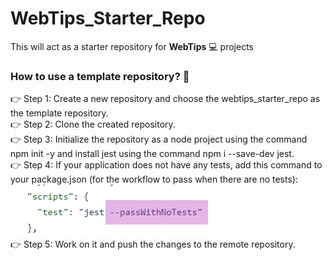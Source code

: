 # WebTips_Starter_Repo
This will act as a starter repository for **WebTips** 💻 projects

### How to use a template repository? 🏁
👉 Step 1: Create a new repository and choose the webtips_starter_repo as the template repository.\
👉 Step 2: Clone the created repository.\
👉 Step 3: Initialize the repository as a node project using the command npm init -y and install jest using the command npm i --save-dev jest.\
👉 Step 4: If your application does not have any tests, add this command to your package.json (for the workflow to pass when there are no tests):\
![command to make the workflow run when there are no tests](https://github.com/solitontech/WebTips_Starter_Repo/blob/main/documentation_assets/WorkflowSpecification/noTests.png)\
👉 Step 5: Work on it and push the changes to the remote repository. 

